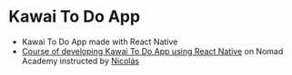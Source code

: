 # Kawai To Do App

  * Kawai To Do App made with React Native
  * [Course of developing Kawai To Do App using React Native](https://academy.nomadcoders.co/p/create-a-kawai-to-do-app-with-react-native) on Nomad Academy instructed by [Nicolás](https://github.com/serranoarevalo)
